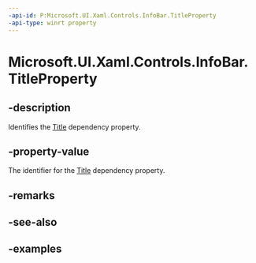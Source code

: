 ```yaml
---
-api-id: P:Microsoft.UI.Xaml.Controls.InfoBar.TitleProperty
-api-type: winrt property
---
```


# Microsoft.UI.Xaml.Controls.InfoBar.TitleProperty

<!--
public static Windows.UI.Xaml.DependencyProperty TitleProperty { get; }
-->


## -description
Identifies the [Title](infobar_title.md) dependency property.

## -property-value
The identifier for the [Title](infobar_title.md) dependency property.

## -remarks

## -see-also

## -examples


